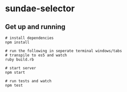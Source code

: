 # sundae-selector

## Get up and running

```
# install dependencies
npm install 

# run the following in seperate terminal windows/tabs
# transpile to es5 and watch
ruby build.rb

# start server
npm start

# run tests and watch
npm test
```
